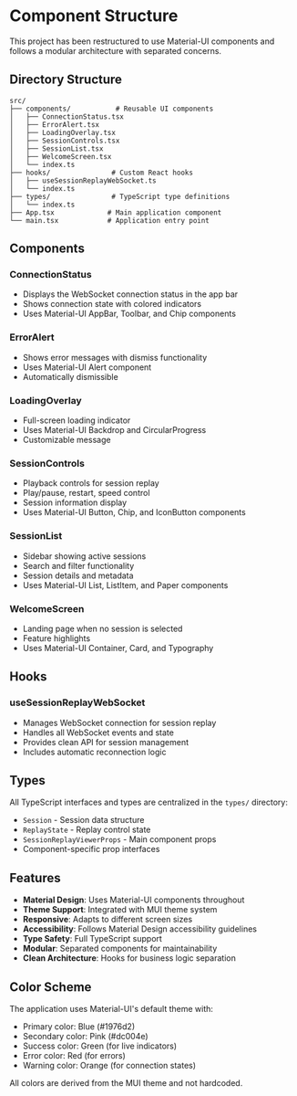 # Component Structure

This project has been restructured to use Material-UI components and follows a modular architecture with separated concerns.

## Directory Structure

```
src/
├── components/           # Reusable UI components
│   ├── ConnectionStatus.tsx
│   ├── ErrorAlert.tsx
│   ├── LoadingOverlay.tsx
│   ├── SessionControls.tsx
│   ├── SessionList.tsx
│   ├── WelcomeScreen.tsx
│   └── index.ts
├── hooks/               # Custom React hooks
│   ├── useSessionReplayWebSocket.ts
│   └── index.ts
├── types/               # TypeScript type definitions
│   └── index.ts
├── App.tsx             # Main application component
└── main.tsx            # Application entry point
```

## Components

### ConnectionStatus

- Displays the WebSocket connection status in the app bar
- Shows connection state with colored indicators
- Uses Material-UI AppBar, Toolbar, and Chip components

### ErrorAlert

- Shows error messages with dismiss functionality
- Uses Material-UI Alert component
- Automatically dismissible

### LoadingOverlay

- Full-screen loading indicator
- Uses Material-UI Backdrop and CircularProgress
- Customizable message

### SessionControls

- Playback controls for session replay
- Play/pause, restart, speed control
- Session information display
- Uses Material-UI Button, Chip, and IconButton components

### SessionList

- Sidebar showing active sessions
- Search and filter functionality
- Session details and metadata
- Uses Material-UI List, ListItem, and Paper components

### WelcomeScreen

- Landing page when no session is selected
- Feature highlights
- Uses Material-UI Container, Card, and Typography

## Hooks

### useSessionReplayWebSocket

- Manages WebSocket connection for session replay
- Handles all WebSocket events and state
- Provides clean API for session management
- Includes automatic reconnection logic

## Types

All TypeScript interfaces and types are centralized in the `types/` directory:

- `Session` - Session data structure
- `ReplayState` - Replay control state
- `SessionReplayViewerProps` - Main component props
- Component-specific prop interfaces

## Features

- **Material Design**: Uses Material-UI components throughout
- **Theme Support**: Integrated with MUI theme system
- **Responsive**: Adapts to different screen sizes
- **Accessibility**: Follows Material Design accessibility guidelines
- **Type Safety**: Full TypeScript support
- **Modular**: Separated components for maintainability
- **Clean Architecture**: Hooks for business logic separation

## Color Scheme

The application uses Material-UI's default theme with:

- Primary color: Blue (#1976d2)
- Secondary color: Pink (#dc004e)
- Success color: Green (for live indicators)
- Error color: Red (for errors)
- Warning color: Orange (for connection states)

All colors are derived from the MUI theme and not hardcoded.
